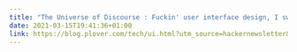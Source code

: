 ```yaml
---
title: "The Universe of Discourse : Fuckin' user interface design, I swear"
date: 2021-03-15T19:41:36+01:00
link: https://blog.plover.com/tech/ui.html?utm_source=hackernewsletter&utm_medium=email&utm_term=design
---
```

